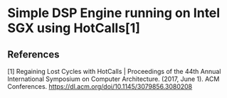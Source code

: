 # Simple DSP Engine running on Intel SGX using HotCalls[1]

## References

[1] Regaining Lost Cycles with HotCalls | Proceedings of the 44th Annual International Symposium on Computer Architecture. (2017, June 1). ACM Conferences. https://dl.acm.org/doi/10.1145/3079856.3080208